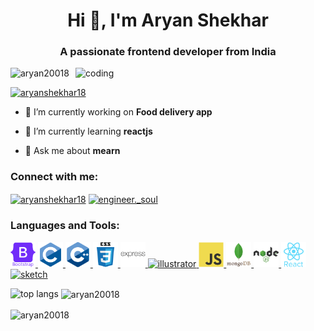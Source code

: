 <h1 align="center">Hi 👋, I'm Aryan Shekhar</h1>
<h3 align="center">A passionate frontend developer from India</h3>
<img align="right" alt="coding" width="400" src="https://camo.githubusercontent.com/072d7f86526d4f63ed5244a0f1aaeb358354b3753592de5e15065866f4b2d893/68747470733a2f2f61737465722e636c6f75642f77702d636f6e74656e742f75706c6f6164732f323032322f31312f636f6d70696c696e672d636f64652e676966">

<p align="left"> <img src="https://komarev.com/ghpvc/?username=aryan20018&label=Profile%20views&color=0e75b6&style=flat" alt="aryan20018" /> </p>

<p align="left"> <a href="https://twitter.com/aryanshekhar18" target="blank"><img src="https://img.shields.io/twitter/follow/aryanshekhar18?logo=twitter&style=for-the-badge" alt="aryanshekhar18" /></a> </p>

- 🔭 I’m currently working on **Food delivery app**

- 🌱 I’m currently learning **reactjs**

- 💬 Ask me about **mearn**

<h3 align="left">Connect with me:</h3>
<p align="left">
<a href="https://twitter.com/aryanshekhar18" target="blank"><img align="center" src="https://raw.githubusercontent.com/rahuldkjain/github-profile-readme-generator/master/src/images/icons/Social/twitter.svg" alt="aryanshekhar18" height="30" width="40" /></a>
<a href="https://instagram.com/engineer._soul" target="blank"><img align="center" src="https://raw.githubusercontent.com/rahuldkjain/github-profile-readme-generator/master/src/images/icons/Social/instagram.svg" alt="engineer._soul" height="30" width="40" /></a>
</p>

<h3 align="left">Languages and Tools:</h3>
<p align="left"> <a href="https://getbootstrap.com" target="_blank" rel="noreferrer"> <img src="https://raw.githubusercontent.com/devicons/devicon/master/icons/bootstrap/bootstrap-plain-wordmark.svg" alt="bootstrap" width="40" height="40"/> </a> <a href="https://www.cprogramming.com/" target="_blank" rel="noreferrer"> <img src="https://raw.githubusercontent.com/devicons/devicon/master/icons/c/c-original.svg" alt="c" width="40" height="40"/> </a> <a href="https://www.w3schools.com/cpp/" target="_blank" rel="noreferrer"> <img src="https://raw.githubusercontent.com/devicons/devicon/master/icons/cplusplus/cplusplus-original.svg" alt="cplusplus" width="40" height="40"/> </a> <a href="https://www.w3schools.com/css/" target="_blank" rel="noreferrer"> <img src="https://raw.githubusercontent.com/devicons/devicon/master/icons/css3/css3-original-wordmark.svg" alt="css3" width="40" height="40"/> </a> <a href="https://expressjs.com" target="_blank" rel="noreferrer"> <img src="https://raw.githubusercontent.com/devicons/devicon/master/icons/express/express-original-wordmark.svg" alt="express" width="40" height="40"/> </a> <a href="https://www.adobe.com/in/products/illustrator.html" target="_blank" rel="noreferrer"> <img src="https://www.vectorlogo.zone/logos/adobe_illustrator/adobe_illustrator-icon.svg" alt="illustrator" width="40" height="40"/> </a> <a href="https://developer.mozilla.org/en-US/docs/Web/JavaScript" target="_blank" rel="noreferrer"> <img src="https://raw.githubusercontent.com/devicons/devicon/master/icons/javascript/javascript-original.svg" alt="javascript" width="40" height="40"/> </a> <a href="https://www.mongodb.com/" target="_blank" rel="noreferrer"> <img src="https://raw.githubusercontent.com/devicons/devicon/master/icons/mongodb/mongodb-original-wordmark.svg" alt="mongodb" width="40" height="40"/> </a> <a href="https://nodejs.org" target="_blank" rel="noreferrer"> <img src="https://raw.githubusercontent.com/devicons/devicon/master/icons/nodejs/nodejs-original-wordmark.svg" alt="nodejs" width="40" height="40"/> </a> <a href="https://reactjs.org/" target="_blank" rel="noreferrer"> <img src="https://raw.githubusercontent.com/devicons/devicon/master/icons/react/react-original-wordmark.svg" alt="react" width="40" height="40"/> </a> <a href="https://www.sketch.com/" target="_blank" rel="noreferrer"> <img src="https://www.vectorlogo.zone/logos/sketchapp/sketchapp-icon.svg" alt="sketch" width="40" height="40"/> </a> </p>


<img alt="top langs" align="left" src="https://github-readme-stats.vercel.app/api/top-langs/?username=Aryan20018&layout=compact"/>

<p>&nbsp;<img align="center" src="https://github-readme-stats.vercel.app/api?username=aryan20018&show_icons=true&locale=en" alt="aryan20018" /></p>

<p><img align="center" src="https://github-readme-streak-stats.herokuapp.com/?user=aryan20018&" alt="aryan20018" /></p>

